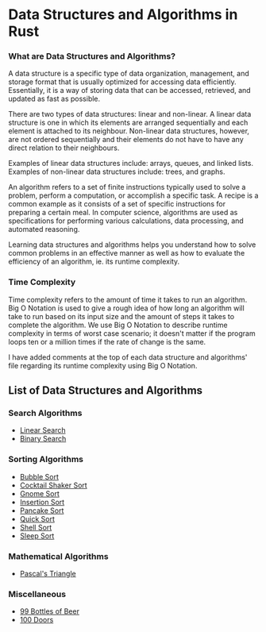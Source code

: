 # Data Structures and Algorithms in Rust

### What are Data Structures and Algorithms?

A data structure is a specific type of data organization, management, and storage format that is usually
optimized for accessing data efficiently. Essentially, it is a way of storing data that can be accessed, retrieved, 
and updated as fast as possible.

There are two types of data structures: linear and non-linear. A linear data structure is one in which its elements
are arranged sequentially and each element is attached to its neighbour. Non-linear data structures, however, are not
ordered sequentially and their elements do not have to have any direct relation to their neighbours.

Examples of linear data structures include: arrays, queues, and linked lists. Examples of non-linear data structures 
include: trees, and graphs.

An algorithm refers to a set of finite instructions typically used to solve a problem, perform a computation, or
accomplish a specific task. A recipe is a common example as it consists of a set of specific instructions for
preparing a certain meal. In computer science, algorithms are used as specifications for performing various 
calculations, data processing, and automated reasoning.

Learning data structures and algorithms helps you understand how to solve common problems in an effective manner
as well as how to evaluate the efficiency of an algorithm, ie. its runtime complexity.

### Time Complexity

Time complexity refers to the amount of time it takes to run an algorithm. Big O Notation is used to give a rough 
idea of how long an algorithm will take to run based on its input size and the amount of steps it takes to complete 
the algorithm. We use Big O Notation to describe runtime complexity in terms of worst case scenario; it 
doesn't matter if the program loops ten or a million times if the rate of change is the same. 

I have added comments at the top of each data structure and algorithms' file regarding its runtime complexity using 
Big O Notation.

## List of Data Structures and Algorithms

### Search Algorithms
* [Linear Search](https://github.com/0xIchigo/Data-Structures-and-Algorithms-in-Rust/blob/main/src/linear_search.rs)
* [Binary Search](https://github.com/0xIchigo/Data-Structures-and-Algorithms-in-Rust/blob/main/src/binary_search.rs)

### Sorting Algorithms
* [Bubble Sort](https://github.com/0xIchigo/Data-Structures-and-Algorithms-in-Rust/blob/main/src/bubble_sort.rs)
* [Cocktail Shaker Sort](https://github.com/0xIchigo/Data-Structures-and-Algorithms-in-Rust/blob/main/src/cocktail_shaker_sort.rs)
* [Gnome Sort](https://github.com/0xIchigo/Data-Structures-and-Algorithms-in-Rust/blob/main/src/gnome_sort.rs)
* [Insertion Sort](https://github.com/0xIchigo/Data-Structures-and-Algorithms-in-Rust/blob/main/src/insertion_sort.rs)
* [Pancake Sort](https://github.com/0xIchigo/Data-Structures-and-Algorithms-in-Rust/blob/main/src/pancake_sort.rs)
* [Quick Sort](https://github.com/0xIchigo/Data-Structures-and-Algorithms-in-Rust/blob/main/src/quick_sort.rs)
* [Shell Sort](https://github.com/0xIchigo/Data-Structures-and-Algorithms-in-Rust/blob/main/src/shell_sort.rs)
* [Sleep Sort](https://github.com/0xIchigo/Data-Structures-and-Algorithms-in-Rust/blob/main/src/sleep_sort.rs)

### Mathematical Algorithms
* [Pascal's Triangle](https://github.com/0xIchigo/Data-Structures-and-Algorithms-in-Rust/blob/main/src/pascals_triangle.rs)

### Miscellaneous
* [99 Bottles of Beer](https://github.com/0xIchigo/Data-Structures-and-Algorithms-in-Rust/blob/main/src/99_bottles_of_beer.rs)
* [100 Doors](https://github.com/0xIchigo/Data-Structures-and-Algorithms-in-Rust/blob/main/src/100_doors.rs)